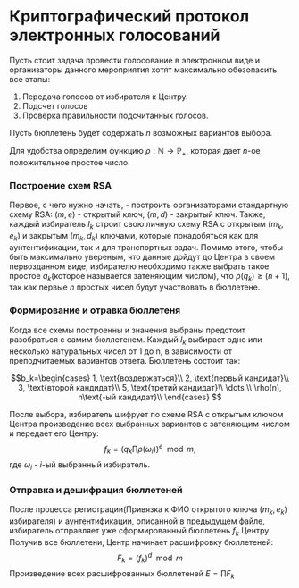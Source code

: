 # Криптографический протокол электронных голосований

Пусть стоит задача провести голосование в электронном виде и организаторы данного мероприятия хотят максимально обезопасить все этапы:
1. Передача голосов от избирателя к Центру.
2. Подсчет голосов
3. Проверка правильности подсчитанных голосов.

Пусть бюллетень будет содержать $n$ возможных вариантов выбора.

Для удобства определим функцию $\rho:\mathbb{N}\longrightarrow\mathbb{P_+}$, которая дает $n$-ое положительное простое число.

### Построение схем RSA

Первое, с чего нужно начать, - построить организаторами стандартную схему RSA:
$(m, e)$ - открытый ключ; $(m, d)$ - закрытый ключ. Также, каждый избиратель $I_k$ строит свою личную схему RSA с открытым $(m_k, e_k)$ и закрытым $(m_k, d_k)$ ключами, которые понадобяться как для аунтентификации, так и для транспортных задач. Помимо этого, чтобы быть максимально увереным, что данные дойдут до Центра в своем первозданном виде, избирателю необходимо также выбрать такое простое $q_k$(которое называется затеняющим числом), что $\rho(q_k)\geq(n+1)$, так как первые $n$ простых чисел будут участвовать в бюллетене.

### Формирование и отравка бюллетеня

Когда все схемы построенны и значения выбраны предстоит разобраться с самим бюллетенем. Каждый $I_k$ выбирает одно или несколько натуральных чисел от $1$ до n, в зависимости от преподчитаемых вариантов ответа. Бюллетень состоит так: 

$$b_k=\begin{cases}
1, \text{воздержаться}\\
2, \text{первый кандидат}\\
3, \text{второй кандидат}\\
5, \text{третий кандидат}\\
\dots \\
\rho(n), n\text{-ый кандидат}\\
\end{cases}
$$

После выбора, избиратель шифрует по схеме RSA с открытым ключом Центра произведение всех выбранных вариантов с затеняющим числом  и передает его Центру:
$$
f_k = (q_k\prod{\rho(\omega_i)} )^e \mod m,
$$
где $\omega_i$ - $i$-ый выбранный избиратель. 

### Отправка и дешифрация бюллетеней

После процесса регистрации(Привязка к ФИО открытого ключа $(m_k, e_k)$ избирателя) и аунтентификации, описанной в предыдущем файле, избиратель отправляет уже сформированный бюллетень $f_k$ Центру. Получив все бюллетени, Центр начинает расшифровку бюллетеней:
$$
    F_k = (f_k)^d \mod m
$$
Произведение всех расшифрованных бюллетеней $E = \prod{F_k}$